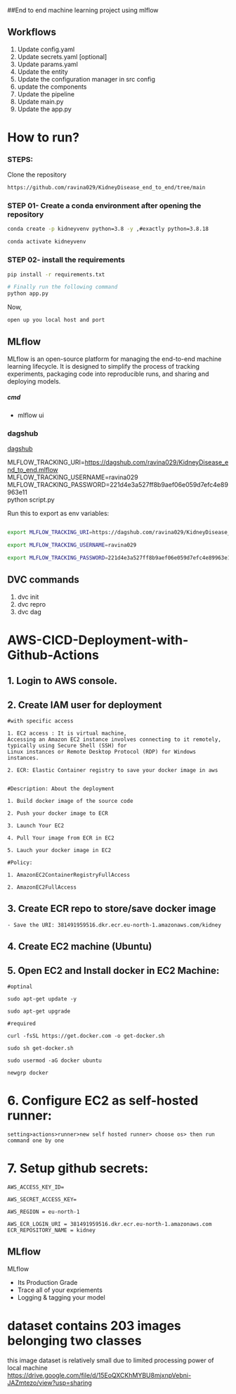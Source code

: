 ##End to end machine learning project using mlflow

## Workflows
1. Update config.yaml
2. Update secrets.yaml [optional]
3. Update params.yaml
4. Update the entity
5. Update the configuration manager in src config
6. update the components
7. Update the pipeline
8. Update main.py
9. Update the app.py




# How to run?
### STEPS:

Clone the repository

```bash
https://github.com/ravina029/KidneyDisease_end_to_end/tree/main
```
### STEP 01- Create a conda environment after opening the repository

```bash
conda create -p kidneyvenv python=3.8 -y ,#exactly python=3.8.18
```

```bash
conda activate kidneyvenv
```


### STEP 02- install the requirements
```bash
pip install -r requirements.txt
```


```bash
# Finally run the following command
python app.py
```

Now,
```bash
open up you local host and port
```



## MLflow

MLflow is an open-source platform for managing the end-to-end machine learning lifecycle. 
It is designed to simplify the process of tracking experiments, 
packaging code into reproducible runs, and sharing and deploying models.

##### cmd
- mlflow ui

### dagshub
[dagshub](https://dagshub.com/)

MLFLOW_TRACKING_URI=https://dagshub.com/ravina029/KidneyDisease_end_to_end.mlflow \
MLFLOW_TRACKING_USERNAME=ravina029 \
MLFLOW_TRACKING_PASSWORD=221d4e3a527ff8b9aef06e059d7efc4e89963e11 \
python script.py


Run this to export as env variables:

```bash

export MLFLOW_TRACKING_URI=https://dagshub.com/ravina029/KidneyDisease_end_to_end.mlflow

export MLFLOW_TRACKING_USERNAME=ravina029

export MLFLOW_TRACKING_PASSWORD=221d4e3a527ff8b9aef06e059d7efc4e89963e11

```
## DVC commands
1. dvc init
2. dvc repro
3. dvc dag



# AWS-CICD-Deployment-with-Github-Actions

## 1. Login to AWS console.

## 2. Create IAM user for deployment

	#with specific access

	1. EC2 access : It is virtual machine,
 	Accessing an Amazon EC2 instance involves connecting to it remotely, typically using Secure Shell (SSH) for 
  	Linux instances or Remote Desktop Protocol (RDP) for Windows instances.

	2. ECR: Elastic Container registry to save your docker image in aws


	#Description: About the deployment

	1. Build docker image of the source code

	2. Push your docker image to ECR

	3. Launch Your EC2 

	4. Pull Your image from ECR in EC2

	5. Lauch your docker image in EC2

	#Policy:

	1. AmazonEC2ContainerRegistryFullAccess

	2. AmazonEC2FullAccess

	
## 3. Create ECR repo to store/save docker image
    - Save the URI: 381491959516.dkr.ecr.eu-north-1.amazonaws.com/kidney
	
## 4. Create EC2 machine (Ubuntu) 

## 5. Open EC2 and Install docker in EC2 Machine:
	
	
	#optinal

	sudo apt-get update -y

	sudo apt-get upgrade
	
	#required

	curl -fsSL https://get.docker.com -o get-docker.sh

	sudo sh get-docker.sh

	sudo usermod -aG docker ubuntu

	newgrp docker
	
# 6. Configure EC2 as self-hosted runner:
    setting>actions>runner>new self hosted runner> choose os> then run command one by one


# 7. Setup github secrets:

    AWS_ACCESS_KEY_ID=

    AWS_SECRET_ACCESS_KEY=

    AWS_REGION = eu-north-1

    AWS_ECR_LOGIN_URI = 381491959516.dkr.ecr.eu-north-1.amazonaws.com
    ECR_REPOSITORY_NAME = kidney




## MLflow 
MLflow

 - Its Production Grade
 - Trace all of your expriements
 - Logging & tagging your model

# dataset contains 203 images belonging two classes
this image dataset is relatively small due to limited processing power of local machine
 https://drive.google.com/file/d/15EoQXCKhMYBU8mjxnpVebni-JAZmtezo/view?usp=sharing
